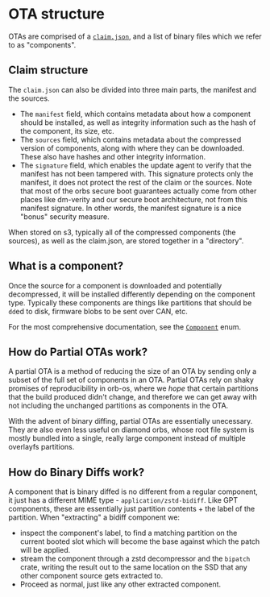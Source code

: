 # OTA structure

OTAs are comprised of a [`claim.json`][claim], and a list of binary files which we refer to as
"components".

## Claim structure

The `claim.json` can also be divided into three main parts, the manifest and the sources.
* The `manifest` field, which contains metadata about how a component should be
  installed, as well as integrity information such as the hash of the component, its
  size, etc.
* The `sources` field, which contains metadata about the compressed version of components,
  along with where they can be downloaded. These also have hashes and other integrity
  information.
* The `signature` field, which enables the update agent to verify that the manifest has
  not been tampered with. This signature protects only the manifest, it does not
  protect the rest of the claim or the sources. Note that most of the orbs secure boot
  guarantees actually come from other places like dm-verity and our secure boot
  architecture, not from this manifest signature. In other words, the manifest signature
  is a nice "bonus" security measure.

When stored on s3, typically all of the compressed components (the sources), as well as
the claim.json, are stored together in a "directory".

## What is a component?

Once the source for a component is downloaded and potentially decompressed, it will be
installed differently depending on the component type. Typically these components are
things like partitions that should be `dd`ed to disk, firmware blobs to be sent over
CAN, etc.

For the most comprehensive documentation, see the [`Component`][Component] enum.

## How do Partial OTAs work?

A partial OTA is a method of reducing the size of an OTA by sending only a subset of
the full set of components in an OTA. Partial OTAs rely on shaky promises of
reproducibility in orb-os, where we *hope* that certain partitions that the build
produced didn't change, and therefore we can get away with not including the unchanged
partitions as components in the OTA.

With the advent of binary diffing, partial OTAs are essentially unecessary. They are
also even less useful on diamond orbs, whose root file system is mostly bundled into a
single, really large component instead of multiple overlayfs partitions.

## How do Binary Diffs work?

A component that is binary diffed is no different from a regular component, it just has
a different MIME type - `application/zstd-bidiff`. Like GPT components, these are
essentially just partition contents + the label of the partition. When "extracting" a
bidiff component we:
* inspect the component's label, to find a matching partition on the current booted slot
  which will become the base against which the patch will be applied.
* stream the component through a zstd decompressor and the `bipatch` crate, writing the
  result out to the same location on the SSD that any other component source gets
  extracted to.
* Proceed as normal, just like any other extracted component.

[claim]: https://github.com/worldcoin/orb-software/blob/64783406684f9c35fd947aa81e22e3e3c72ad615/update-agent/core/src/claim.rs#L370
[Component]: https://github.com/worldcoin/orb-software/blob/64783406684f9c35fd947aa81e22e3e3c72ad615/update-agent/core/src/components.rs#L60
